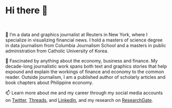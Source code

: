 <h1> Hi there 👋 </h1>
<br>

👀 I’m a data and graphics journalist at Reuters in New York, where I specialize in visualizing financial news. I hold a masters of science degree in data journalism from Columbia Journalism School and a masters in public administration from Catholic University of Korea.

💞️ Fascinated by anything about the economy, business and finance. My decade-long journalistic work spans both text and graphics stories that help expound and explain the workings of finance and economy to the common reader. Outside journalism, I am a published author of scholarly articles and book chapters about Philippine economy.  

📫 Learn more about me and my career through my social media accounts on [Twitter](https://twitter.com/prinzmagtulis), [Threads](https://www.threads.net/@prinzmagtulis), and [LinkedIn](https://www.linkedin.com/in/prinzmagtulis/), and my research on [ResearchGate](https://www.researchgate.net/profile/Prinz-Magtulis).
